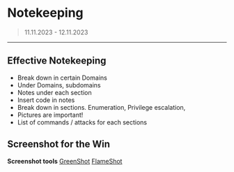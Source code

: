 # Notekeeping
> 11.11.2023 - 12.11.2023
---

## Effective Notekeeping

- Break down in certain Domains
- Under Domains, subdomains 
- Notes under each section
- Insert code in notes
- Break down in sections. Enumeration, Privilege escalation,
- Pictures are important!
- List of commands / attacks for each sections

## Screenshot for the Win

**Screenshot tools**
[GreenShot](https://getgreenshot.org/downloads)
[FlameShot](https://flameshot.org/)


